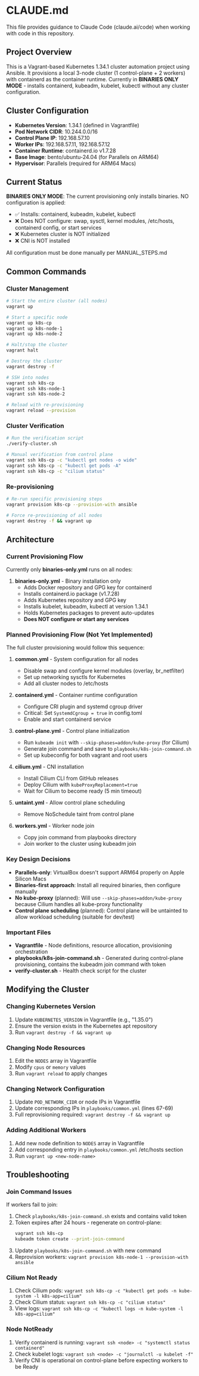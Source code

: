 # CLAUDE.md

This file provides guidance to Claude Code (claude.ai/code) when working with code in this repository.

## Project Overview

This is a Vagrant-based Kubernetes 1.34.1 cluster automation project using Ansible. It provisions a local 3-node cluster (1 control-plane + 2 workers) with containerd as the container runtime. Currently in **BINARIES ONLY MODE** - installs containerd, kubeadm, kubelet, kubectl without any cluster configuration.

## Cluster Configuration

- **Kubernetes Version**: 1.34.1 (defined in Vagrantfile)
- **Pod Network CIDR**: 10.244.0.0/16
- **Control Plane IP**: 192.168.57.10
- **Worker IPs**: 192.168.57.11, 192.168.57.12
- **Container Runtime**: containerd.io v1.7.28
- **Base Image**: bento/ubuntu-24.04 (for Parallels on ARM64)
- **Hypervisor**: Parallels (required for ARM64 Macs)

## Current Status

**BINARIES ONLY MODE**: The current provisioning only installs binaries. NO configuration is applied:
- ✅ Installs: containerd, kubeadm, kubelet, kubectl
- ❌ Does NOT configure: swap, sysctl, kernel modules, /etc/hosts, containerd config, or start services
- ❌ Kubernetes cluster is NOT initialized
- ❌ CNI is NOT installed

All configuration must be done manually per MANUAL_STEPS.md

## Common Commands

### Cluster Management
```bash
# Start the entire cluster (all nodes)
vagrant up

# Start a specific node
vagrant up k8s-cp
vagrant up k8s-node-1
vagrant up k8s-node-2

# Halt/stop the cluster
vagrant halt

# Destroy the cluster
vagrant destroy -f

# SSH into nodes
vagrant ssh k8s-cp
vagrant ssh k8s-node-1
vagrant ssh k8s-node-2

# Reload with re-provisioning
vagrant reload --provision
```

### Cluster Verification
```bash
# Run the verification script
./verify-cluster.sh

# Manual verification from control plane
vagrant ssh k8s-cp -c "kubectl get nodes -o wide"
vagrant ssh k8s-cp -c "kubectl get pods -A"
vagrant ssh k8s-cp -c "cilium status"
```

### Re-provisioning
```bash
# Re-run specific provisioning steps
vagrant provision k8s-cp --provision-with ansible

# Force re-provisioning of all nodes
vagrant destroy -f && vagrant up
```

## Architecture

### Current Provisioning Flow

Currently only **binaries-only.yml** runs on all nodes:

1. **binaries-only.yml** - Binary installation only
   - Adds Docker repository and GPG key for containerd
   - Installs containerd.io package (v1.7.28)
   - Adds Kubernetes repository and GPG key
   - Installs kubelet, kubeadm, kubectl at version 1.34.1
   - Holds Kubernetes packages to prevent auto-updates
   - **Does NOT configure or start any services**

### Planned Provisioning Flow (Not Yet Implemented)

The full cluster provisioning would follow this sequence:

1. **common.yml** - System configuration for all nodes
   - Disable swap and configure kernel modules (overlay, br_netfilter)
   - Set up networking sysctls for Kubernetes
   - Add all cluster nodes to /etc/hosts

2. **containerd.yml** - Container runtime configuration
   - Configure CRI plugin and systemd cgroup driver
   - Critical: Set `SystemdCgroup = true` in config.toml
   - Enable and start containerd service

3. **control-plane.yml** - Control plane initialization
   - Run `kubeadm init` with `--skip-phases=addon/kube-proxy` (for Cilium)
   - Generate join command and save to `playbooks/k8s-join-command.sh`
   - Set up kubeconfig for both vagrant and root users

4. **cilium.yml** - CNI installation
   - Install Cilium CLI from GitHub releases
   - Deploy Cilium with `kubeProxyReplacement=true`
   - Wait for Cilium to become ready (5 min timeout)

5. **untaint.yml** - Allow control plane scheduling
   - Remove NoSchedule taint from control plane

6. **workers.yml** - Worker node join
   - Copy join command from playbooks directory
   - Join worker to the cluster using kubeadm join

### Key Design Decisions

- **Parallels-only**: VirtualBox doesn't support ARM64 properly on Apple Silicon Macs
- **Binaries-first approach**: Install all required binaries, then configure manually
- **No kube-proxy** (planned): Will use `--skip-phases=addon/kube-proxy` because Cilium handles all kube-proxy functionality
- **Control plane scheduling** (planned): Control plane will be untainted to allow workload scheduling (suitable for dev/test)

### Important Files

- **Vagrantfile** - Node definitions, resource allocation, provisioning orchestration
- **playbooks/k8s-join-command.sh** - Generated during control-plane provisioning, contains the kubeadm join command with token
- **verify-cluster.sh** - Health check script for the cluster

## Modifying the Cluster

### Changing Kubernetes Version
1. Update `KUBERNETES_VERSION` in Vagrantfile (e.g., "1.35.0")
2. Ensure the version exists in the Kubernetes apt repository
3. Run `vagrant destroy -f && vagrant up`

### Changing Node Resources
1. Edit the `NODES` array in Vagrantfile
2. Modify `cpus` or `memory` values
3. Run `vagrant reload` to apply changes

### Changing Network Configuration
1. Update `POD_NETWORK_CIDR` or node IPs in Vagrantfile
2. Update corresponding IPs in `playbooks/common.yml` (lines 67-69)
3. Full reprovisioning required: `vagrant destroy -f && vagrant up`

### Adding Additional Workers
1. Add new node definition to `NODES` array in Vagrantfile
2. Add corresponding entry in `playbooks/common.yml` /etc/hosts section
3. Run `vagrant up <new-node-name>`

## Troubleshooting

### Join Command Issues
If workers fail to join:
1. Check `playbooks/k8s-join-command.sh` exists and contains valid token
2. Token expires after 24 hours - regenerate on control-plane:
   ```bash
   vagrant ssh k8s-cp
   kubeadm token create --print-join-command
   ```
3. Update `playbooks/k8s-join-command.sh` with new command
4. Reprovision workers: `vagrant provision k8s-node-1 --provision-with ansible`

### Cilium Not Ready
1. Check Cilium pods: `vagrant ssh k8s-cp -c "kubectl get pods -n kube-system -l k8s-app=cilium"`
2. Check Cilium status: `vagrant ssh k8s-cp -c "cilium status"`
3. View logs: `vagrant ssh k8s-cp -c "kubectl logs -n kube-system -l k8s-app=cilium"`

### Node NotReady
1. Verify containerd is running: `vagrant ssh <node> -c "systemctl status containerd"`
2. Check kubelet logs: `vagrant ssh <node> -c "journalctl -u kubelet -f"`
3. Verify CNI is operational on control-plane before expecting workers to be Ready
